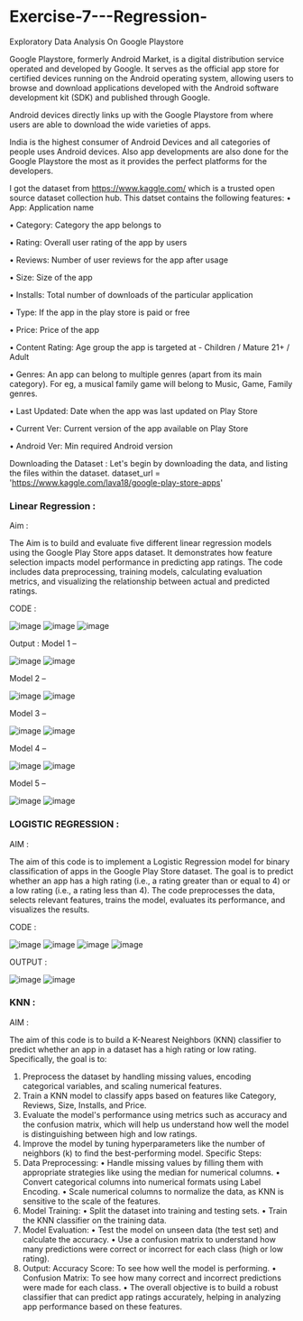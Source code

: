 # Exercise-7---Regression-

Exploratory Data Analysis On Google Playstore

Google Playstore, formerly Android Market, is a digital distribution service operated and developed by Google. It serves as the official app store for certified devices running on the Android operating system, allowing users to browse and download applications developed with the Android software development kit (SDK) and published through Google.

Android devices directly links up with the Google Playstore from where users are able to download the wide varieties of apps.

India is the highest consumer of Android Devices and all categories of people uses Android devices. Also app developments are also done for the Google Playstore the most as it provides the perfect platforms for the developers.


I got the dataset from https://www.kaggle.com/ which is a trusted open source dataset collection hub.
This datset contains the following features:
•	App: Application name

•	Category: Category the app belongs to

•	Rating: Overall user rating of the app by users

•	Reviews: Number of user reviews for the app after usage

•	Size: Size of the app

•	Installs: Total number of downloads of the particular application

•	Type: If the app in the play store is paid or free

•	Price: Price of the app

•	Content Rating: Age group the app is targeted at - Children / Mature 21+ / Adult


•	Genres: An app can belong to multiple genres (apart from its main category). For eg, a musical family game will belong to Music, Game, Family genres.

•	Last Updated: Date when the app was last updated on Play Store

•	Current Ver: Current version of the app available on Play Store

•	Android Ver: Min required Android version


Downloading the Dataset :
Let's begin by downloading the data, and listing the files within the dataset.
dataset_url = 'https://www.kaggle.com/lava18/google-play-store-apps'

### Linear Regression :


Aim : 	

The Aim is to build and evaluate five different linear regression models using the Google Play Store apps dataset. It demonstrates how feature selection impacts model performance in predicting app ratings. The code includes data preprocessing, training models, calculating evaluation metrics, and visualizing the relationship between actual and predicted ratings.




CODE :

![image](https://github.com/user-attachments/assets/b290cb24-db6c-47ec-96fa-72f40e7544ed)
![image](https://github.com/user-attachments/assets/6a3a1ed2-e13f-4e33-be23-262132fe25f9)
![image](https://github.com/user-attachments/assets/4032c883-44c2-41f0-801e-7e876e633fd5)
 
Output :
Model 1 – 

![image](https://github.com/user-attachments/assets/4013ee69-45bd-4873-a621-fc013eabd31f)
![image](https://github.com/user-attachments/assets/f8dd37da-0b73-4406-99c2-edb112539016)

 

Model 2 –

![image](https://github.com/user-attachments/assets/e0b41ea2-852b-4f58-913a-b932bc5cd83c)
![image](https://github.com/user-attachments/assets/9ca4a30d-5f93-4dcb-bcf2-ee521b75e851)



Model 3 –

![image](https://github.com/user-attachments/assets/3ab1ea93-6ea1-4058-832d-d1f30901a08a)
![image](https://github.com/user-attachments/assets/e6f3eb53-c613-49a3-b586-e6cb5347caf9)


 

Model 4 –

![image](https://github.com/user-attachments/assets/9c0fdfe9-3bdc-410e-bedc-33c2d62d35d8)
![image](https://github.com/user-attachments/assets/9321bb7a-2c95-4ce5-8ebf-427c137368f6)


 
Model 5 –

![image](https://github.com/user-attachments/assets/174cd358-aa3a-49a5-8da7-657806ec12a7)
![image](https://github.com/user-attachments/assets/27589f5b-2da2-4246-a673-3a0087111263)


 
### LOGISTIC REGRESSION :

AIM :

The aim of this code is to implement a Logistic Regression model for binary classification of apps in the Google Play Store dataset. The goal is to predict whether an app has a high rating (i.e., a rating greater than or equal to 4) or a low rating (i.e., a rating less than 4). The code preprocesses the data, selects relevant features, trains the model, evaluates its performance, and visualizes the results.

CODE :

![image](https://github.com/user-attachments/assets/8f873ede-9e17-4b02-ba39-8c5cbed1fbf3)
![image](https://github.com/user-attachments/assets/8f701fbf-910d-416f-8a0e-d41304fad1e0)
![image](https://github.com/user-attachments/assets/0415d79c-01b7-4f97-b926-9927209ba19b)
![image](https://github.com/user-attachments/assets/f995cfbf-e009-4923-9367-d53ebba978df)

 
    
OUTPUT :

![image](https://github.com/user-attachments/assets/082d7c4f-7953-4b65-88fe-4ea475f7a233)
![image](https://github.com/user-attachments/assets/d5782fff-fd8f-4917-ba91-91d679d2370e)


  

### KNN :

AIM :

The aim of this code is to build a K-Nearest Neighbors (KNN) classifier to predict whether an app in a dataset has a high rating or low rating. Specifically, the goal is to:
1.	Preprocess the dataset by handling missing values, encoding categorical variables, and scaling numerical features.
2.	Train a KNN model to classify apps based on features like Category, Reviews, Size, Installs, and Price.
3.	Evaluate the model's performance using metrics such as accuracy and the confusion matrix, which will help us understand how well the model is distinguishing between high and low ratings.
4.	Improve the model by tuning hyperparameters like the number of neighbors (k) to find the best-performing model.
Specific Steps:
1.	Data Preprocessing:
•	Handle missing values by filling them with appropriate strategies like using the median for numerical columns.
•	Convert categorical columns into numerical formats using Label Encoding.
•	Scale numerical columns to normalize the data, as KNN is sensitive to the scale of the features.
2.	Model Training:
•	Split the dataset into training and testing sets.
•	Train the KNN classifier on the training data.
3.	Model Evaluation:
•	Test the model on unseen data (the test set) and calculate the accuracy.
•	Use a confusion matrix to understand how many predictions were correct or incorrect for each class (high or low rating).
4.	Output:   Accuracy Score: To see how well the model is performing.
•	Confusion Matrix: To see how many correct and incorrect predictions were made for each class. 
•	The overall objective is to build a robust classifier that can predict app ratings accurately, helping in analyzing app performance based on these features.

